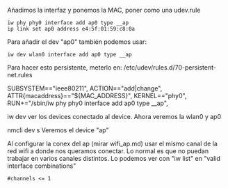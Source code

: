 Añadimos la interfaz y ponemos la MAC, poner como una udev.rule
```
iw phy phy0 interface add ap0 type __ap
ip link set ap0 address e4:5f:01:59:c8:0a
```

Para añadir el dev "ap0" también podemos usar:
```
iw dev wlan0 interface add ap0 type __ap
```

Para hacer esto persistente, meterlo en:
/etc/udev/rules.d/70-persistent-net.rules

SUBSYSTEM=="ieee80211", ACTION=="add|change", ATTR{macaddress}=="${MAC_ADDRESS}", KERNEL=="phy0",
  RUN+="/sbin/iw phy phy0 interface add ap0 type __ap",



iw dev
ver los devices conectado al device. Ahora veremos la wlan0 y ap0

nmcli dev s
Veremos el device "ap"

Al configurar la conex del ap (mirar wifi_ap.md) usar el mismo canal de la red wifi a donde nos queramos conectar.
Lo normal es que no puedan trabajar en varios canales distintos.
Lo podemos ver con "iw list" en "valid interface combinations"
```
#channels <= 1
```
